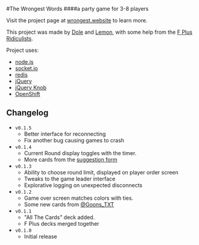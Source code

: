#The Wrongest Words
####a party game for 3-8 players

Visit the project page at [wrongest.website](http://www.wrongest.website/) to learn more.

This project was made by [Dole](https://github.com/AnotherDole) and [Lemon](https://github.com/AhoyLemon), with some help from the [F Plus Ridiculists](http://thefpl.us/meet).

Project uses:
* [node.js](https://nodejs.org/)
* [socket.io](http://socket.io/)
* [redis](http://redis.io/)
* [jQuery](https://jquery.com/)
* [jQuery Knob](http://anthonyterrien.com/knob/)
* [OpenShift](https://www.openshift.com/)

## Changelog <a id="changelog"></a>
* `v0.1.5` <a id="v015"></a>
  * Better interface for reconnecting
  * Fix another bug causing games to crash
* `v0.1.4` <a id="v014"></a>
  * Current Round display toggles with the timer.
  * More cards from the [suggestion form](http://goo.gl/forms/wXHLNXYVRJ)
* `v0.1.3` <a id="v013"></a>
  * Ability to choose round limit, displayed on player order screen
  * Tweaks to the game leader interface
  * Explorative logging on unexpected disconnects
* `v0.1.2` <a id="v012"></a>
  * Game over screen matches colors with ties.
  * Some new cards from [@Goons_TXT](https://twitter.com/goons_txt)
* `v0.1.1` <a id="v011"></a>
  * "All The Cards" deck added.
  * F Plus decks merged together
* `v0.1.0` <a id="v010"></a>
  * Initial release
